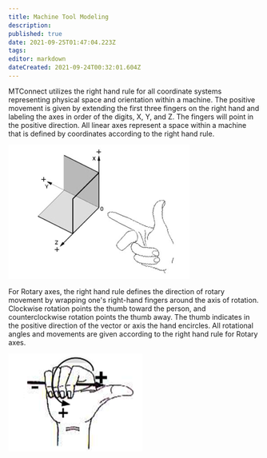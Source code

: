 ```yaml
---
title: Machine Tool Modeling
description: 
published: true
date: 2021-09-25T01:47:04.223Z
tags: 
editor: markdown
dateCreated: 2021-09-24T00:32:01.604Z
---
```


MTConnect utilizes the right hand rule for all coordinate systems
representing physical space and orientation within a machine. The
positive movement is given by extending the first three fingers on the
right hand and labeling the axes in order of the digits, X, Y, and Z.
The fingers will point in the positive direction. All linear axes
represent a space within a machine that is defined by coordinates
according to the right hand rule.

![RHRCoordinate.PNG](/images/RHRCoordinate.PNG)

For Rotary axes, the right hand rule defines the direction of rotary
movement by wrapping one's right-hand fingers around the axis of
rotation. Clockwise rotation points the thumb toward the person, and
counterclockwise rotation points the thumb away. The thumb indicates in
the positive direction of the vector or axis the hand encircles. All
rotational angles and movements are given according to the right hand
rule for Rotary axes.

![RRHR.PNG](/images/RRHR.PNG)
